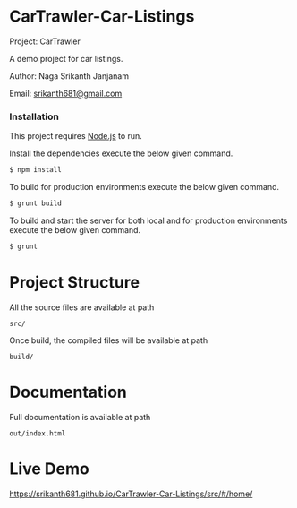 # CarTrawler-Car-Listings

Project: CarTrawler

A demo project for car listings.

Author: Naga Srikanth Janjanam

Email: srikanth681@gmail.com

### Installation

This project requires [Node.js](https://nodejs.org/) to run.

Install the dependencies execute the below given command.

```sh
$ npm install
```

To build for production environments execute the below given command.

```sh
$ grunt build
```

To build and start the server for both local and for production environments execute the below given command.

```sh
$ grunt
```


# Project Structure


All the source files are available at path
```
src/
```
Once build, the compiled files will be available at path
```
build/
```

# Documentation

Full documentation is available at path

```
out/index.html
```

# Live Demo

https://srikanth681.github.io/CarTrawler-Car-Listings/src/#/home/

